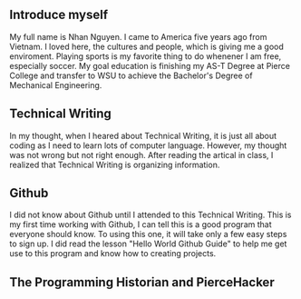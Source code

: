 Introduce myself
------
My full name is Nhan Nguyen. I came to America five years ago from Vietnam. I loved here, the cultures and people, which is giving me a good enviroment. Playing sports is my favorite thing to do whenener I am free, especially soccer.
My goal education is finishing my AS-T Degree at Pierce College and transfer to WSU to achieve the Bachelor's Degree of Mechanical Engineering. 

Technical Writing
------
In my thought, when I heared about Technical Writing, it is just all about coding as I need to learn lots of computer language. However, my thought was not wrong but not right enough. After reading the artical in class, I realized that Technical Writing is organizing information.

Github
------

I did not know about Github until I attended to this Technical Writing. This is my first time working with Github, I can tell this is a good program that everyone should know. To using this one, it will take only a few easy steps to sign up. I did read the lesson "Hello World Github Guide" to help me get use to this program and know how to creating projects.
 
 
 The Programming Historian and PierceHacker
 ------
    
